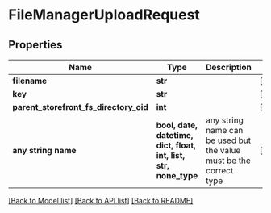 # FileManagerUploadRequest


## Properties
Name | Type | Description | Notes
------------ | ------------- | ------------- | -------------
**filename** | **str** |  | [optional] 
**key** | **str** |  | [optional] 
**parent_storefront_fs_directory_oid** | **int** |  | [optional] 
**any string name** | **bool, date, datetime, dict, float, int, list, str, none_type** | any string name can be used but the value must be the correct type | [optional]

[[Back to Model list]](../README.md#documentation-for-models) [[Back to API list]](../README.md#documentation-for-api-endpoints) [[Back to README]](../README.md)


